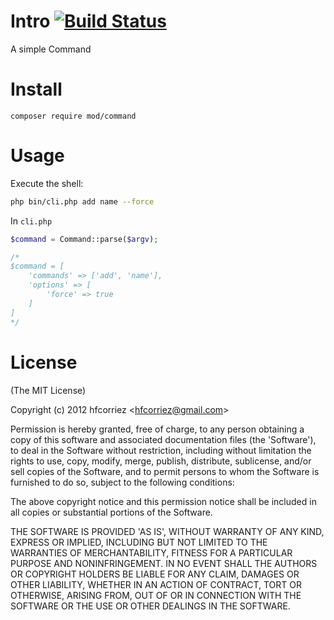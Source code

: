 # Intro [![Build Status](https://travis-ci.org/mod-php/command.png)](https://travis-ci.org/mod-php/command)

A simple Command

# Install

```
composer require mod/command
```

# Usage

Execute the shell:

```bash
php bin/cli.php add name --force
```

In `cli.php` 

```php
$command = Command::parse($argv);

/*
$command = [
    'commands' => ['add', 'name'],
    'options' => [
        'force' => true
    ]
]
*/
```

License
=============

(The MIT License)

Copyright (c) 2012 hfcorriez &lt;hfcorriez@gmail.com&gt;

Permission is hereby granted, free of charge, to any person obtaining
a copy of this software and associated documentation files (the
'Software'), to deal in the Software without restriction, including
without limitation the rights to use, copy, modify, merge, publish,
distribute, sublicense, and/or sell copies of the Software, and to
permit persons to whom the Software is furnished to do so, subject to
the following conditions:

The above copyright notice and this permission notice shall be
included in all copies or substantial portions of the Software.

THE SOFTWARE IS PROVIDED 'AS IS', WITHOUT WARRANTY OF ANY KIND,
EXPRESS OR IMPLIED, INCLUDING BUT NOT LIMITED TO THE WARRANTIES OF
MERCHANTABILITY, FITNESS FOR A PARTICULAR PURPOSE AND NONINFRINGEMENT.
IN NO EVENT SHALL THE AUTHORS OR COPYRIGHT HOLDERS BE LIABLE FOR ANY
CLAIM, DAMAGES OR OTHER LIABILITY, WHETHER IN AN ACTION OF CONTRACT,
TORT OR OTHERWISE, ARISING FROM, OUT OF OR IN CONNECTION WITH THE
SOFTWARE OR THE USE OR OTHER DEALINGS IN THE SOFTWARE.